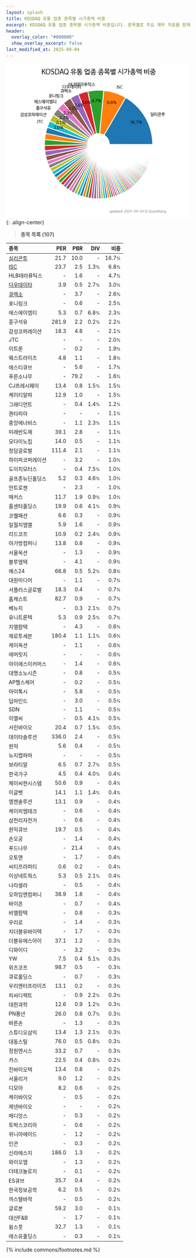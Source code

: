 ```yaml
---
layout: splash
title: KOSDAQ 유통 업종 종목별 시가총액 비중
excerpt: KOSDAQ 유통 업종 종목별 시가총액 비중입니다. 종목별로 주요 재무 지표를 함께 표시합니다.
header:
  overlay_color: "#800000"
  show_overlay_excerpt: false
last_modified_at: 2025-09-04
---
```



![KOSDAQ 유통 업종 종목별 시가총액 비중](/stats/sector/images/kosdaq_업종_유통_종목.png){: .align-center}


> **종목 목록 (107)**<a id="list"></a>

| **종목** | **PER** | **PBR** | **DIV** | **비중** |
| :------- | ------: | ------: | ------: | -------: |
| [실리콘투](/257720/) | 21.7 | 10.0 | - | 16.7<small>%</small> |
| [ISC](/095340/) | 23.7 | 2.5 | 1.3<small>%</small> | 6.8<small>%</small> |
| HLB테라퓨틱스 | - | 1.6 | - | 4.7<small>%</small> |
| [다우데이타](/032190/) | 3.9 | 0.5 | 2.7<small>%</small> | 3.0<small>%</small> |
| [큐렉소](/060280/) | - | 3.7 | - | 2.6<small>%</small> |
| 포니링크 | - | 0.6 | - | 2.5<small>%</small> |
| 에스에이엠티 | 5.3 | 0.7 | 6.8<small>%</small> | 2.3<small>%</small> |
| 흥구석유 | 281.9 | 2.2 | 0.2<small>%</small> | 2.2<small>%</small> |
| 감성코퍼레이션 | 18.3 | 4.8 | - | 2.1<small>%</small> |
| JTC | - | - | - | 2.0<small>%</small> |
| 이트론 | - | 0.2 | - | 1.9<small>%</small> |
| 웨스트라이즈 | 4.8 | 1.1 | - | 1.8<small>%</small> |
| 에스티큐브 | - | 5.6 | - | 1.7<small>%</small> |
| 푸른소나무 | - | 79.2 | - | 1.6<small>%</small> |
| CJ프레시웨이 | 13.4 | 0.8 | 1.5<small>%</small> | 1.5<small>%</small> |
| 케이티알파 | 12.9 | 1.0 | - | 1.5<small>%</small> |
| 그래디언트 | - | 0.4 | 1.4<small>%</small> | 1.2<small>%</small> |
| 퀀타피아 | - | - | - | 1.1<small>%</small> |
| 중앙에너비스 | - | 1.1 | 2.3<small>%</small> | 1.1<small>%</small> |
| 미래반도체 | 39.1 | 2.8 | - | 1.1<small>%</small> |
| 모다이노칩 | 14.0 | 0.5 | - | 1.1<small>%</small> |
| 청담글로벌 | 111.4 | 2.1 | - | 1.1<small>%</small> |
| 하이퍼코퍼레이션 | - | 3.2 | - | 1.0<small>%</small> |
| 도이치모터스 | - | 0.4 | 7.5<small>%</small> | 1.0<small>%</small> |
| 골프존뉴딘홀딩스 | 5.2 | 0.3 | 4.6<small>%</small> | 1.0<small>%</small> |
| 안트로젠 | - | 2.3 | - | 1.0<small>%</small> |
| 매커스 | 11.7 | 1.9 | 0.9<small>%</small> | 1.0<small>%</small> |
| 홈센타홀딩스 | 19.9 | 0.6 | 4.1<small>%</small> | 0.9<small>%</small> |
| 코웰패션 | 6.6 | 0.3 | - | 0.9<small>%</small> |
| 일월지엠엘 | 5.9 | 1.6 | - | 0.9<small>%</small> |
| 리드코프 | 10.9 | 0.2 | 2.4<small>%</small> | 0.9<small>%</small> |
| 아가방컴퍼니 | 13.8 | 0.8 | - | 0.9<small>%</small> |
| 서울옥션 | - | 1.3 | - | 0.9<small>%</small> |
| 블루엠텍 | - | 4.1 | - | 0.9<small>%</small> |
| 예스24 | 66.8 | 0.5 | 5.2<small>%</small> | 0.8<small>%</small> |
| 대원미디어 | - | 1.1 | - | 0.7<small>%</small> |
| 서플러스글로벌 | 18.3 | 0.4 | - | 0.7<small>%</small> |
| 홈캐스트 | 82.7 | 0.9 | - | 0.7<small>%</small> |
| 베뉴지 | - | 0.3 | 2.1<small>%</small> | 0.7<small>%</small> |
| 유니트론텍 | 5.3 | 0.9 | 2.5<small>%</small> | 0.7<small>%</small> |
| 지엘팜텍 | - | 4.3 | - | 0.6<small>%</small> |
| 제로투세븐 | 180.4 | 1.1 | 1.1<small>%</small> | 0.6<small>%</small> |
| 케이옥션 | - | 1.1 | - | 0.6<small>%</small> |
| 애머릿지 | - | - | - | 0.6<small>%</small> |
| 아이에스이커머스 | - | 1.4 | - | 0.6<small>%</small> |
| 대명소노시즌 | - | 0.8 | - | 0.5<small>%</small> |
| AP헬스케어 | - | 0.2 | - | 0.5<small>%</small> |
| 아이톡시 | - | 5.8 | - | 0.5<small>%</small> |
| 딥마인드 | - | 3.0 | - | 0.5<small>%</small> |
| SDN | - | 1.1 | - | 0.5<small>%</small> |
| 이엘씨 | - | 0.5 | 4.1<small>%</small> | 0.5<small>%</small> |
| 서린바이오 | 20.4 | 0.7 | 1.5<small>%</small> | 0.5<small>%</small> |
| 데이타솔루션 | 336.0 | 2.4 | - | 0.5<small>%</small> |
| 원익 | 5.6 | 0.4 | - | 0.5<small>%</small> |
| 뉴지랩파마 | - | - | - | 0.5<small>%</small> |
| 보라티알 | 6.5 | 0.7 | 2.7<small>%</small> | 0.5<small>%</small> |
| 한국가구 | 4.5 | 0.4 | 4.0<small>%</small> | 0.4<small>%</small> |
| 제이씨현시스템 | 50.6 | 0.9 | - | 0.4<small>%</small> |
| 이글벳 | 14.1 | 1.1 | 1.4<small>%</small> | 0.4<small>%</small> |
| 엠젠솔루션 | 13.1 | 0.9 | - | 0.4<small>%</small> |
| 케이피엠테크 | - | 0.6 | - | 0.4<small>%</small> |
| 삼천리자전거 | - | 0.6 | - | 0.4<small>%</small> |
| 원익큐브 | 19.7 | 0.5 | - | 0.4<small>%</small> |
| 손오공 | - | 1.4 | - | 0.4<small>%</small> |
| 푸드나무 | - | 21.4 | - | 0.4<small>%</small> |
| 오토앤 | - | 1.7 | - | 0.4<small>%</small> |
| 씨티프라퍼티 | 0.6 | 0.2 | - | 0.4<small>%</small> |
| 이상네트웍스 | 5.3 | 0.5 | 2.1<small>%</small> | 0.4<small>%</small> |
| 나라셀라 | - | 0.5 | - | 0.4<small>%</small> |
| 오하임앤컴퍼니 | 38.9 | 1.8 | - | 0.4<small>%</small> |
| 바이온 | - | 0.7 | - | 0.4<small>%</small> |
| 비엘팜텍 | - | 0.8 | - | 0.3<small>%</small> |
| 우리로 | - | 1.4 | - | 0.3<small>%</small> |
| 지더블유바이텍 | - | 1.7 | - | 0.3<small>%</small> |
| 더블유에스아이 | 37.1 | 1.2 | - | 0.3<small>%</small> |
| 디와이디 | - | 3.2 | - | 0.3<small>%</small> |
| YW | 7.5 | 0.4 | 5.1<small>%</small> | 0.3<small>%</small> |
| 위즈코프 | 98.7 | 0.5 | - | 0.3<small>%</small> |
| 큐로홀딩스 | - | 0.7 | - | 0.3<small>%</small> |
| 우리엔터프라이즈 | 13.1 | 0.2 | - | 0.3<small>%</small> |
| 피씨디렉트 | - | 0.9 | 2.2<small>%</small> | 0.3<small>%</small> |
| 대한과학 | 12.6 | 0.9 | 1.2<small>%</small> | 0.3<small>%</small> |
| PN풍년 | 26.0 | 0.8 | 0.7<small>%</small> | 0.3<small>%</small> |
| 바른손 | - | 1.3 | - | 0.3<small>%</small> |
| 스튜디오삼익 | 13.4 | 1.3 | 2.1<small>%</small> | 0.3<small>%</small> |
| 대동스틸 | 76.0 | 0.5 | 0.8<small>%</small> | 0.3<small>%</small> |
| 정원엔시스 | 33.2 | 0.7 | - | 0.3<small>%</small> |
| 카스 | 22.5 | 0.4 | 0.8<small>%</small> | 0.2<small>%</small> |
| 진바이오텍 | 13.4 | 0.8 | - | 0.2<small>%</small> |
| 서울리거 | 9.0 | 1.2 | - | 0.2<small>%</small> |
| 디모아 | 8.2 | 0.6 | - | 0.2<small>%</small> |
| 케이바이오 | - | 0.5 | - | 0.2<small>%</small> |
| 제넨바이오 | - | - | - | 0.2<small>%</small> |
| 메디앙스 | - | 0.3 | - | 0.2<small>%</small> |
| 토박스코리아 | - | 0.6 | - | 0.2<small>%</small> |
| 위니아에이드 | - | 1.2 | - | 0.2<small>%</small> |
| 인콘 | - | 0.3 | - | 0.2<small>%</small> |
| 신라에스지 | 186.0 | 1.3 | - | 0.2<small>%</small> |
| 와이오엠 | - | 1.3 | - | 0.2<small>%</small> |
| 더테크놀로지 | - | 0.1 | - | 0.2<small>%</small> |
| ES큐브 | 35.7 | 0.4 | - | 0.2<small>%</small> |
| 한국정보공학 | 6.2 | 0.5 | - | 0.2<small>%</small> |
| 까스텔바작 | - | 0.5 | - | 0.2<small>%</small> |
| 글로본 | 59.2 | 3.0 | - | 0.1<small>%</small> |
| 대산F&B | - | 1.7 | - | 0.1<small>%</small> |
| 윙스풋 | 32.7 | 1.3 | - | 0.1<small>%</small> |
| 에스유홀딩스 | - | 0.3 | - | 0.1<small>%</small> |

{% include commons/footnotes.md %}